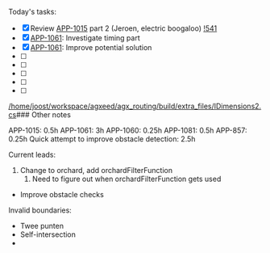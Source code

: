 Today's tasks:
- [x] Review [APP-1015](https://agxeed.atlassian.net/browse/APP-1015) part 2 (Jeroen, electric boogaloo) [!541](https://bitbucket.org/%7Bd35c8094-5f60-4b6d-822d-562b3e8ede29%7D/%7Bbfac55fe-ac96-4108-8c54-f0906c1b9477%7D/pull-requests/541)
- [x] [APP-1061](https://agxeed.atlassian.net/browse/APP-1061): Investigate timing part
- [x] [APP-1061](https://agxeed.atlassian.net/browse/APP-1061): Improve potential solution
- [ ] 
- [ ] 
- [ ] 
- [ ] 
- [ ]  

[/home/joost/workspace/agxeed/agx_routing/build/extra_files/IDimensions2.cs](file:///home/joost/workspace/agxeed/agx_routing/build/extra_files/IDimensions2.cs)### Other notes

APP-1015: 0.5h
APP-1061: 3h
APP-1060: 0.25h
APP-1081: 0.5h
APP-857: 0.25h
Quick attempt to improve obstacle detection: 2.5h



Current leads:
1. Change to orchard, add orchardFilterFunction
    1. Need to figure out when orchardFilterFunction gets used
- Improve obstacle checks



Invalid boundaries:
- Twee punten
- Self-intersection
- 